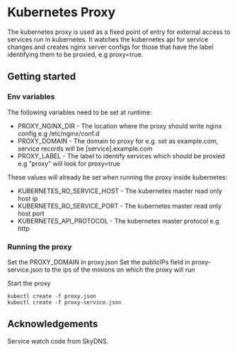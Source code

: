 # Kubernetes Proxy

The kubernetes proxy is used as a fixed point of entry for external access to services run in kubernetes. 
It watches the kubernetes api for service changes and creates nginx server configs for those that have 
the label identifying them to be proxied, e.g proxy=true.

## Getting started

### Env variables

The following variables need to be set at runtime:

- PROXY_NGINX_DIR - The location where the proxy should write nginx config e.g /etc/nginx/conf.d
- PROXY_DOMAIN - The domain to proxy for e.g. set as example.com, service records will be [service].example.com
- PROXY_LABEL - The label to identify services which should be proxied e.g "proxy" will look for proxy=true

 These values will already be set when running the proxy inside kubernetes:
- KUBERNETES_RO_SERVICE_HOST - The kubernetes master read only host ip
- KUBERNETES_RO_SERVICE_PORT - The kubernetes master read only host port
- KUBERNETES_API_PROTOCOL - The kubernetes master protocol e.g http

### Running the proxy

Set the PROXY_DOMAIN in proxy.json 
Set the publicIPs field in proxy-service.json to the ips of the minions on which the proxy will run

Start the proxy
```
kubectl create -f proxy.json
kubectl create -f proxy-service.json
```

## Acknowledgements

Service watch code from SkyDNS.
